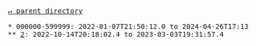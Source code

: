 <pre>
  <a href="../">&#x21b5; parent directory</a>
  
  * 000000-599999: 2022-01-07T21:50:12.0 to 2024-04-26T17:13:43.0
  ** <a href="2">2</a>: 2022-10-14T20:18:02.4 to 2023-03-03T19:31:57.4
</pre>
